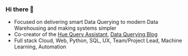 ### Hi there 👋

- Focused on delivering smart Data Querying to modern Data Warehousing and making systems simpler
- Co-creator of the [Hue Query Assistant](https://gethue.com/), [Data Querying Blog](https://medium.com/data-querying)
- Full stack Cloud, Web, Python, SQL, UX, Team/Project Lead, Machine Learning, Automation
